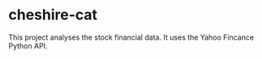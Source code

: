 # cheshire-cat

This project analyses the stock financial data. It uses the Yahoo Fincance Python API.

